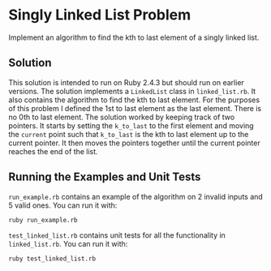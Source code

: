 # Singly Linked List Problem
Implement an algorithm to find the kth to last element of a singly linked list.
## Solution
This solution is intended to run on Ruby 2.4.3 but should run on earlier versions. The solution implements a
`LinkedList` class in `linked_list.rb`. It also contains the algorithm to find the kth to last element. For 
the purposes of this problem I defined the 1st to last element as the last element. There is no 0th to last 
element. The solution worked by keeping track of two pointers. It starts by setting the `k_to_last` to the
first element and moving the `current` point such that `k_to_last` is the kth to last element up to the
current pointer. It then moves the pointers together until the current pointer reaches the end of the list.

## Running the Examples and Unit Tests
`run_example.rb` contains an example of the algorithm on 2 invalid inputs and 5 valid ones. You can run it with:

```bash
ruby run_example.rb
```

`test_linked_list.rb` contains unit tests for all the functionality in `linked_list.rb`. You can run it with:
```bash
ruby test_linked_list.rb
```